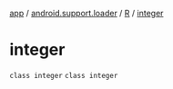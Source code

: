 [app](../../../index.md) / [android.support.loader](../../index.md) / [R](../index.md) / [integer](./index.md)

# integer

`class integer`
`class integer`